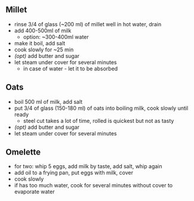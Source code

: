 ## Millet

- rinse 3/4 of glass (~200 ml) of millet well in hot water, drain
- add 400-500ml of milk
  - option: ~300-400ml water
- make it boil, add salt
- cook slowly for ~25 min
- _(opt)_ add butter and sugar
- let steam under cover for several minutes
  - in case of water - let it to be absorbed

## Oats

- boil 500 ml of milk, add salt
- put 3/4 of glass (150-180 ml) of oats into boiling milk, cook slowly until ready
  - steel cut takes a lot of time, rolled is quickest but not as tasty
- _(opt)_ add butter and sugar
- let steam under cover for several minutes

## Omelette

- for two: whip 5 eggs, add milk by taste, add salt, whip again
- add oil to a frying pan, put eggs with milk, cover
- cook slowly
- if has too much water, cook for several minutes without cover to evaporate water
